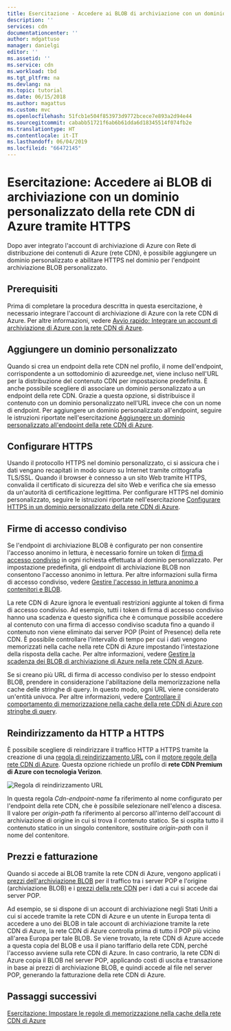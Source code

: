 ```yaml
---
title: Esercitazione - Accedere ai BLOB di archiviazione con un dominio personalizzato della rete CDN di Azure tramite HTTPS | Microsoft Docs
description: ''
services: cdn
documentationcenter: ''
author: mdgattuso
manager: danielgi
editor: ''
ms.assetid: ''
ms.service: cdn
ms.workload: tbd
ms.tgt_pltfrm: na
ms.devlang: na
ms.topic: tutorial
ms.date: 06/15/2018
ms.author: magattus
ms.custom: mvc
ms.openlocfilehash: 51fcb1e504f853973d9772bcece7e893a2d94e44
ms.sourcegitcommit: cababb51721f6ab6b61dda6d18345514f074fb2e
ms.translationtype: HT
ms.contentlocale: it-IT
ms.lasthandoff: 06/04/2019
ms.locfileid: "66472145"
---
```

# <a name="tutorial-access-storage-blobs-using-an-azure-cdn-custom-domain-over-https"></a>Esercitazione: Accedere ai BLOB di archiviazione con un dominio personalizzato della rete CDN di Azure tramite HTTPS

Dopo aver integrato l'account di archiviazione di Azure con Rete di distribuzione dei contenuti di Azure (rete CDN), è possibile aggiungere un dominio personalizzato e abilitare HTTPS nel dominio per l'endpoint archiviazione BLOB personalizzato. 

## <a name="prerequisites"></a>Prerequisiti

Prima di completare la procedura descritta in questa esercitazione, è necessario integrare l'account di archiviazione di Azure con la rete CDN di Azure. Per altre informazioni, vedere [Avvio rapido: Integrare un account di archiviazione di Azure con la rete CDN di Azure](cdn-create-a-storage-account-with-cdn.md).

## <a name="add-a-custom-domain"></a>Aggiungere un dominio personalizzato
Quando si crea un endpoint della rete CDN nel profilo, il nome dell'endpoint, corrispondente a un sottodominio di azureedge.net, viene incluso nell'URL per la distribuzione del contenuto CDN per impostazione predefinita. È anche possibile scegliere di associare un dominio personalizzato a un endpoint della rete CDN. Grazie a questa opzione, si distribuisce il contenuto con un dominio personalizzato nell'URL invece che con un nome di endpoint. Per aggiungere un dominio personalizzato all'endpoint, seguire le istruzioni riportate nell'esercitazione [Aggiungere un dominio personalizzato all'endpoint della rete CDN di Azure](cdn-map-content-to-custom-domain.md).

## <a name="configure-https"></a>Configurare HTTPS
Usando il protocollo HTTPS nel dominio personalizzato, ci si assicura che i dati vengano recapitati in modo sicuro su Internet tramite crittografia TLS/SSL. Quando il browser è connesso a un sito Web tramite HTTPS, convalida il certificato di sicurezza del sito Web e verifica che sia emesso da un'autorità di certificazione legittima. Per configurare HTTPS nel dominio personalizzato, seguire le istruzioni riportate nell'esercitazione [Configurare HTTPS in un dominio personalizzato della rete CDN di Azure](cdn-custom-ssl.md).

## <a name="shared-access-signatures"></a>Firme di accesso condiviso
Se l'endpoint di archiviazione BLOB è configurato per non consentire l'accesso anonimo in lettura, è necessario fornire un token di [firma di accesso condiviso](cdn-sas-storage-support.md) in ogni richiesta effettuata al dominio personalizzato. Per impostazione predefinita, gli endpoint di archiviazione BLOB non consentono l'accesso anonimo in lettura. Per altre informazioni sulla firma di accesso condiviso, vedere [Gestire l'accesso in lettura anonimo a contenitori e BLOB](../storage/blobs/storage-manage-access-to-resources.md).

La rete CDN di Azure ignora le eventuali restrizioni aggiunte al token di firma di accesso condiviso. Ad esempio, tutti i token di firma di accesso condiviso hanno una scadenza e questo significa che è comunque possibile accedere al contenuto con una firma di accesso condiviso scaduta fino a quando il contenuto non viene eliminato dai server POP (Point of Presence) della rete CDN. È possibile controllare l'intervallo di tempo per cui i dati vengono memorizzati nella cache nella rete CDN di Azure impostando l'intestazione della risposta della cache. Per altre informazioni, vedere [Gestire la scadenza dei BLOB di archiviazione di Azure nella rete CDN di Azure](cdn-manage-expiration-of-blob-content.md).

Se si creano più URL di firma di accesso condiviso per lo stesso endpoint BLOB, prendere in considerazione l'abilitazione della memorizzazione nella cache delle stringhe di query. In questo modo, ogni URL viene considerato un'entità univoca. Per altre informazioni, vedere [Controllare il comportamento di memorizzazione nella cache della rete CDN di Azure con stringhe di query](cdn-query-string.md).

## <a name="http-to-https-redirection"></a>Reindirizzamento da HTTP a HTTPS
È possibile scegliere di reindirizzare il traffico HTTP a HTTPS tramite la creazione di una [regola di reindirizzamento URL](cdn-verizon-premium-rules-engine-reference-features.md#url-redirect) con il [motore regole della rete CDN di Azure](cdn-verizon-premium-rules-engine.md). Questa opzione richiede un profilo di **rete CDN Premium di Azure con tecnologia Verizon**.

![Regola di reindirizzamento URL](./media/cdn-storage-custom-domain-https/cdn-url-redirect-rule.png)

In questa regola *Cdn-endpoint-name* fa riferimento al nome configurato per l'endpoint della rete CDN, che è possibile selezionare nell'elenco a discesa. Il valore per *origin-path* fa riferimento al percorso all'interno dell'account di archiviazione di origine in cui si trova il contenuto statico. Se si ospita tutto il contenuto statico in un singolo contenitore, sostituire *origin-path* con il nome del contenitore.

## <a name="pricing-and-billing"></a>Prezzi e fatturazione
Quando si accede ai BLOB tramite la rete CDN di Azure, vengono applicati i [prezzi dell'archiviazione BLOB](https://azure.microsoft.com/pricing/details/storage/blobs/) per il traffico tra i server POP e l'origine (archiviazione BLOB) e i [prezzi della rete CDN](https://azure.microsoft.com/pricing/details/cdn/) per i dati a cui si accede dai server POP.

Ad esempio, se si dispone di un account di archiviazione negli Stati Uniti a cui si accede tramite la rete CDN di Azure e un utente in Europa tenta di accedere a uno dei BLOB in tale account di archiviazione tramite la rete CDN di Azure, la rete CDN di Azure controlla prima di tutto il POP più vicino all'area Europa per tale BLOB. Se viene trovato, la rete CDN di Azure accede a questa copia del BLOB e usa il piano tariffario della rete CDN, perché l'accesso avviene sulla rete CDN di Azure. In caso contrario, la rete CDN di Azure copia il BLOB nel server POP, applicando costi di uscita e transazione in base ai prezzi di archiviazione BLOB, e quindi accede al file nel server POP, generando la fatturazione della rete CDN di Azure.

## <a name="next-steps"></a>Passaggi successivi
[Esercitazione: Impostare le regole di memorizzazione nella cache della rete CDN di Azure](cdn-caching-rules-tutorial.md)





